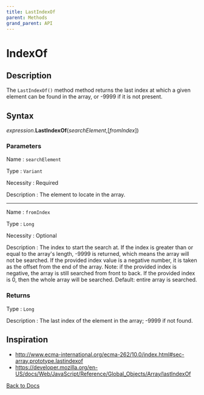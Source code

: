 ```yaml
---
title: LastIndexOf
parent: Methods
grand_parent: API
---
```


# IndexOf

## Description
The `LastIndexOf()` method method returns the last index at which a given element can be found in the array, or -9999 if it is not present. 

## Syntax

*expression*.**LastIndexOf**(*searchElement*,[*fromIndex*]) 

### Parameters

Name 
: `searchElement`

Type
: `Variant`

Necessity
: Required

Description
: The element to locate in the array.

---

Name 
: `fromIndex`

Type
: `Long`

Necessity
: Optional

Description
: The index to start the search at. If the index is greater than or equal to the array's length, -9999 is returned, which means the array will not be searched. If the provided index value is a negative number, it is taken as the offset from the end of the array. Note: if the provided index is negative, the array is still searched from front to back. If the provided index is 0, then the whole array will be searched. Default: entire array is searched.

### Returns

Type
: `Long`

Description
: The last index of the element in the array; -9999 if not found.

## Inspiration
* <http://www.ecma-international.org/ecma-262/10.0/index.html#sec-array.prototype.lastindexof>
* <https://developer.mozilla.org/en-US/docs/Web/JavaScript/Reference/Global_Objects/Array/lastIndexOf>

[Back to Docs](https://senipah.github.io/VBA-Better-Array/)